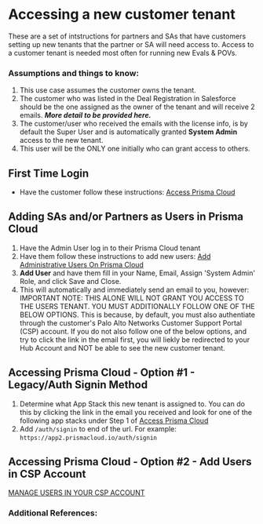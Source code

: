 # Accessing a new customer tenant

These are a set of intstructions for partners and SAs that have customers setting up new tenants that the partner or SA will need access to.
Access to a customer tenant is needed most often for running new Evals & POVs.

### Assumptions and things to know:
1) This use case assumes the customer owns the tenant.
2) The customer who was listed in the Deal Registration in Salesforce should be the one assigned as the owner of the tenant and will receive 2 emails.  ***More detail to be provided here.***
3) The customer/user who received the emails with the license info, is by default the Super User and is automatically granted **System Admin** access to the new tenant.
4) This user will be the ONLY one initially who can grant access to others.

## First Time Login

* Have the customer follow these instructions: [Access Prisma Cloud](https://docs.paloaltonetworks.com/prisma/prisma-cloud/prisma-cloud-admin/get-started-with-prisma-cloud/access-prisma-cloud#id3d308e0b-921e-4cac-b8fd-f5a48521aa03)


## Adding SAs and/or Partners as Users in Prisma Cloud

1) Have the Admin User log in to their Prisma Cloud tenant
2) Have them follow these instructions to add new users: [Add Administrative Users On Prisma Cloud](https://docs.paloaltonetworks.com/prisma/prisma-cloud/prisma-cloud-admin/manage-prisma-cloud-administrators/add-prisma-cloud-users)
3) **Add User** and have them fill in your Name, Email, Assign 'System Admin' Role, and click Save and Close.
4) This will automatically and immediately send an email to you, however:
IMPORTANT NOTE: THIS ALONE WILL NOT GRANT YOU ACCESS TO THE USERS TENANT.  YOU MUST ADDITIONALLY FOLLOW ONE OF THE BELOW OPTIONS.
This is because, by default, you must also authentiate through the customer's Palo Alto Networks Customer Support Portal (CSP) account.
If you do not also follow one of the below options, and try to click the link in the email first, you will liekly be redirected to your Hub Account and NOT be able to see the new customer tenant.

## Accessing Prisma Cloud - Option #1 - Legacy/Auth Signin Method

1) Determine what App Stack this new tenant is assigned to.  You can do this by clicking the link in the email you received and look for one of the following app stacks under Step 1 of [Access Prisma Cloud](https://docs.paloaltonetworks.com/prisma/prisma-cloud/prisma-cloud-admin/get-started-with-prisma-cloud/access-prisma-cloud) 
2) Add `/auth/signin` to end of the url. For example:   
`https://app2.prismacloud.io/auth/signin`


## Accessing Prisma Cloud - Option #2 - Add Users in CSP Account

[MANAGE USERS IN YOUR CSP ACCOUNT](https://knowledgebase.paloaltonetworks.com/KCSArticleDetail?id=kA10g000000ClNaCAK)


### Additional References:
